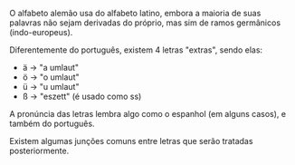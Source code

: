 O alfabeto alemão usa do alfabeto latino, embora a maioria de suas palavras não sejam derivadas do próprio, mas sim de ramos germânicos (indo-europeus).

Diferentemente do português, existem 4 letras "extras", sendo elas:
- ä -> "a umlaut"
- ö -> "o umlaut"
- ü -> "u umlaut"
- ß -> "eszett" (é usado como ss)

A pronúncia das letras lembra algo como o espanhol (em alguns casos), e também do português. 

Existem algumas junções comuns entre letras que serão tratadas posteriormente.